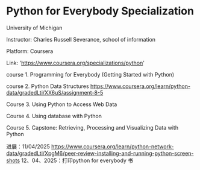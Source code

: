 # Python for Everybody Specialization

University of Michigan 

Instructor: Charles Russell Severance, school of information 

Platform: Coursera 

Link: 'https://www.coursera.org/specializations/python'

course 1. Programming for Everybody (Getting Started with Python)

course 2. Python Data Structures https://www.coursera.org/learn/python-data/gradedLti/XX6uS/assignment-8-5

Course 3. Using Python to Access Web Data 

Course 4. Using database with Python 

Course 5. Capstone: Retrieving, Processing and Visualizing Data with Python 

进展：11/04/2025 https://www.coursera.org/learn/python-network-data/gradedLti/XpgM6/peer-review-installing-and-running-python-screen-shots 
12、04、2025：打印python for everybody 书